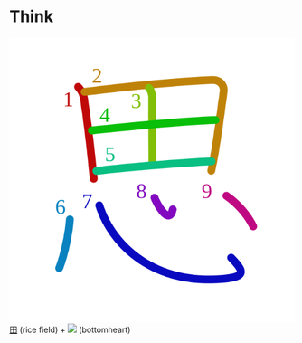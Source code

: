 # Think
![601d](../kanji-colorize/601d.svg)
[田](../kanji-dict/田.md) (rice field) + ![](http://www.kanjidamage.com/assets/radsmall/heartbottom-9e56e0a0233a18e46572cd863b74559bcd8b77d7b5b1bbbed4af2b91f061d5ba.jpg) (bottomheart)